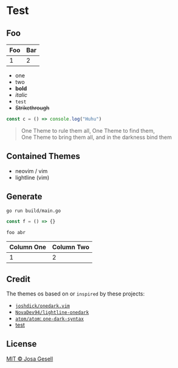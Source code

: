 # Test

## Foo

| Foo | Bar |
|:----|:----|
| 1   | 2   |

- one
- two
- **bold**
- *italic*
- `test`
- ~~Strikethrough~~

```js
const c = () => console.log("Huhu")
```

> One Theme to rule them all, One Theme to find them,  
> One Theme to bring them all, and in the darkness bind them

## Contained Themes

- neovim / vim
- lightline (vim)

## Generate

```sh
go run build/main.go
```

```js
const f = () => {}
```

```
foo abr
```

| Column One | Column Two |
|:----|:----|
| 1   | 2   |

## Credit

The themes os based on or `inspired` by these projects:

- [`joshdick/onedark.vim`](https://github.com/joshdick/onedark.vim)
- [`NovaDev94/lightline-onedark`](https://github.com/NovaDev94/lightline-onedark)
- [`atom/atom`: `one-dark-syntax`](https://github.com/atom/atom/tree/master/packages/one-dark-syntax)
- [test](google.com)

## License

[MIT © Josa Gesell](LICENSE)
